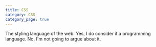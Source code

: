 ```yaml
---
title: CSS
category: CSS
category_page: true
---
```


The styling language of the web. Yes, I do consider it a programming language. No, I'm not going to argue about it.
